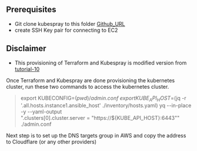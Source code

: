 ## Prerequisites
  - Git clone kubespray to this folder [Github_URL](https://github.com/kubernetes-sigs/kubespray)
  - create SSH Key pair for connecting to EC2
  
## Disclaimer 
  - This provisioning of Terraform and Kubespray is modified version from [tutorial-10](https://github.com/lucendio/lecture-devops-code/tree/master/tutorials/10_provision-kubernetes)


Once Terraform and Kubespray are done provisioning the kubernetes cluster, run these two commands to access the kubernetes cluster.
  > export KUBECONFIG=$(pwd)/admin.conf \
  > export KUBE_API_HOST=$(jq -r '.all.hosts.instance1.ansible_host' ./inventory/hosts.yaml) yq --in-place -y --yaml-output \
    ".clusters[0].cluster.server = \"https://${KUBE_API_HOST}:6443\"" \
    ./admin.conf


Next step is to set up the DNS targets group in AWS and copy the address to Cloudflare (or any other providers)
